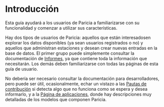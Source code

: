 # Introducción

Esta guía ayudará a los usuarios de Paricia a familiarizarse con su funcionalidad y comenzar a utilizar sus características.

Hay dos tipos de usuarios de Paricia: aquellos que están interesados ​​en explorar los datos disponibles (ya sean usuarios registrados o no) y aquellos que administran estaciones y desean crear nuevas entradas en la base de datos. El primer grupo puede simplemente consultar la documentación de [Informes](./reports.md), ya que contiene toda la información que necesitarán. Los demás deben familiarizarse con todas las páginas de esta guía de usuario.

No debería ser necesario consultar la documentación para desarrolladores, pero puede ser útil, ocasionalmente, echar un vistazo a las [Pautas de contribución](./contributing.md) si detecta algo que no funciona como se espera y desea informarlo, y a la [Página de aplicaciones](./Applications/index.md), donde hay descripciones muy detalladas de los modelos que componen Paricia.
